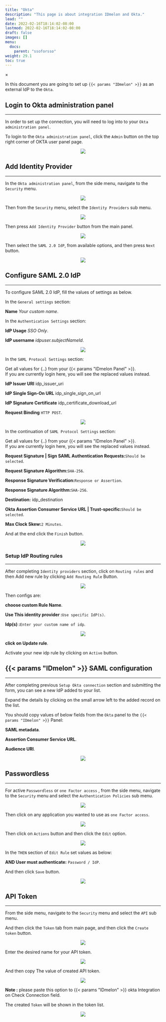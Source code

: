 ```yaml
---
title: "Okta"
description: "This page is about integration IDmelon and Okta."
lead: ""
date: 2022-02-16T18:14:02-08:00
lastmod: 2022-02-16T18:14:02-08:00
draft: false
images: []
menu:
  docs:
    parent: "ssoforsso"
weight: 29.1
toc: true
---
```


<div id="_modal" class="modal">
  <span class="close">&times;</span>
  <img class="modal-content" id="img01">
</div>

In this document you are going to set up ``{{< params "IDmelon" >}}`` as an external IdP to the ``Okta``.

## Login to  Okta administration panel

<hr class="hr-line">

In order to set up the connection, you will need to log into to your ``Okta administration panel``.

To login to the ``Okta administration panel``, click the ``Admin`` button on the top right corner of OKTA user panel page.

<div align="center">
    <img src="/images/vendor/sso/okta_dashboard_01.png" class="doc-img-frame">
</div>

## Add Identity Provider

<hr class="hr-line">

In the ``Okta administration panel``, from the side menu, navigate to the ``Security`` menu.

<div align="center">
    <img src="/images/vendor/sso/okta_dashboard_02.png" class="doc-img-frame">
</div>

Then from the ``Security`` menu,  select the ``Identity Providers`` sub menu.

<div align="center">
    <img src="/images/vendor/sso/okta_dashboard_03.png" class="doc-img-frame">
</div>

Then press ``Add Identity Provider`` button from the main panel.

<div align="center">
    <img src="/images/vendor/sso/okta_dashboard_04.png" class="doc-img-frame">
</div>

Then select the ``SAML 2.0 IdP``, from available options, and then press ``Next`` button.

<div align="center">
    <img src="/images/vendor/sso/okta_dashboard_05.png" class="doc-img-frame">
</div>

## Configure SAML 2.0 IdP

<hr class="hr-line">

To configure SAML 2.0 IdP, fill the values of settings as below.

In the ``General settings`` section:

<div class="step-row-container">
  <div class="step-column bullet-container">
    <div class="bullet"></div>
  </div>
  <div class="card-column">
    <div class="step-text" >
      <div class="card-body">
        <p><span style="font-weight:bold;">Name</span> <span style="font-style:italic;">Your custom name</span>.</p>
      </div>
    </div>
  </div>
</div>

In the ``Authentication Settings`` section:

<div class="step-row-container">
  <div class="step-column bullet-container">
    <div class="bullet"></div>
  </div>
  <div class="card-column">
    <div class="step-text" >
      <div class="card-body">
        <p><span style="font-weight:bold;">IdP Usage</span> <span style="font-style:italic;">SSO Only</span>.</p>
      </div>
    </div>
  </div>
</div>

<div class="step-row-container">
  <div class="step-column bullet-container">
    <div class="bullet"></div>
  </div>
  <div class="card-column">
    <div class="step-text" >
      <div class="card-body">
        <p><span style="font-weight:bold;">IdP username</span> <span style="font-style:italic;">idpuser.subjectNameId</span>.</p>
      </div>
    </div>
  </div>
</div>

<div align="center">
    <img src="/images/vendor/sso/okta_sso_only.png" class="doc-img-frame">
</div>

In the ``SAML Protocol Settings`` section:

<p class="note-body">Get all values for <span class="code-back">{..}</span> from your {{< params "IDmelon Panel" >}}.<br>
If you are currently login here, you will see the replaced values instead.</p>

<div class="step-row-container">
  <div class="step-column bullet-container">
    <div class="bullet"></div>
  </div>
  <div class="card-column">
    <div class="step-text" >
      <div class="card-body">
        <p><span style="font-weight:bold;">IdP Issuer URI</span> idp_issuer_uri</p>
      </div>
    </div>
  </div>
</div>

<div class="step-row-container">
  <div class="step-column bullet-container">
    <div class="bullet"></div>
  </div>
  <div class="card-column">
    <div class="step-text" >
      <div class="card-body">
        <p><span style="font-weight:bold;">IdP Single Sign-On URL</span> idp_single_sign_on_url</p>
      </div>
    </div>
  </div>
</div>

<div class="step-row-container">
  <div class="step-column bullet-container">
    <div class="bullet"></div>
  </div>
  <div class="card-column">
    <div class="step-text" >
      <div class="card-body">
        <p><span style="font-weight:bold;">IdP Signature Certificate</span> idp_certificate_download_url</p>
      </div>
    </div>
  </div>
</div>

<div class="step-row-container">
  <div class="step-column bullet-container">
    <div class="bullet"></div>
  </div>
  <div class="card-column">
    <div class="step-text" >
      <div class="card-body">
        <p><span style="font-weight:bold;">Request Binding</span> <code class="code-back">HTTP POST</code>.</p>
      </div>
    </div>
  </div>
</div>

<div align="center">
    <img src="/images/vendor/sso/okta_dashboard_08.png" class="doc-img-frame">
</div>

In the continuation of ``SAML Protocol Settings`` section:

<p class="note-body">Get all values for <span class="code-back">{..}</span> from your {{< params "IDmelon Panel" >}}.<br>
If you are currently login here, you will see the replaced values instead.</p>

<div class="step-row-container">
  <div class="step-column bullet-container">
    <div class="bullet"></div>
  </div>
  <div class="card-column">
    <div class="step-text" >
      <div class="card-body">
        <p><span style="font-weight:bold;">Request Signature | Sign SAML Authentication Requests:</span><code class="code-back">Should be selected</code>.</p>
      </div>
    </div>
  </div>
</div>

<div class="step-row-container">
  <div class="step-column bullet-container">
    <div class="bullet"></div>
  </div>
  <div class="card-column">
    <div class="step-text" >
      <div class="card-body">
        <p><span style="font-weight:bold;">Request Signature Algorithm:</span><code class="code-back">SHA-256</code>.</p>
      </div>
    </div>
  </div>
</div>

<div class="step-row-container">
  <div class="step-column bullet-container">
    <div class="bullet"></div>
  </div>
  <div class="card-column">
    <div class="step-text" >
      <div class="card-body">
        <p><span style="font-weight:bold;">Response Signature Verification:</span><code class="code-back">Response or Assertion</code>.</p>
      </div>
    </div>
  </div>
</div>

<div class="step-row-container">
  <div class="step-column bullet-container">
    <div class="bullet"></div>
  </div>
  <div class="card-column">
    <div class="step-text" >
      <div class="card-body">
        <p><span style="font-weight:bold;">Response Signature Algorithm:</span><code class="code-back">SHA-256</code>.</p>
      </div>
    </div>
  </div>
</div>

<div class="step-row-container">
  <div class="step-column bullet-container">
    <div class="bullet"></div>
  </div>
  <div class="card-column">
    <div class="step-text" >
      <div class="card-body">
        <p><span style="font-weight:bold;">Destination:</span> idp_destination</p>
      </div>
    </div>
  </div>
</div>

<div class="step-row-container">
  <div class="step-column bullet-container">
    <div class="bullet"></div>
  </div>
  <div class="card-column">
    <div class="step-text" >
      <div class="card-body">
        <p><span style="font-weight:bold;">Okta Assertion Consumer Service URL | Trust-specific:</span><code class="code-back">Should be selected</code>.</p>
      </div>
    </div>
  </div>
</div>

<div class="step-row-container">
  <div class="step-column bullet-container">
    <div class="bullet"></div>
  </div>
  <div class="card-column">
    <div class="step-text" >
      <div class="card-body">
        <p><span style="font-weight:bold;">Max Clock Skew:</span><code class="code-back">2 Minutes</code>.</p>
      </div>
    </div>
  </div>
</div>

And at the end click the ``Finish`` button.

<div align="center">
    <img src="/images/vendor/sso/okta_dashboard_09.png" class="doc-img-frame">
</div>

### Setup IdP Routing rules

<hr class="hr-line">

After completing ``Identity providers`` section, click on ``Routing rules`` and then Add new rule by clicking ``Add Routing Rule`` Button.

<div align="center">
    <img src="/images/vendor/sso/okta_rules_01.png" class="doc-img-frame">
</div>

Then configs are:

<div class="step-row-container">
  <div class="step-column bullet-container">
    <div class="bullet"></div>
  </div>
  <div class="card-column">
    <div class="step-text" >
      <div class="card-body">
        <p><span style="font-weight:bold;">choose custom Rule Name</span>.</p>
      </div>
    </div>
  </div>
</div>

<div class="step-row-container">
  <div class="step-column bullet-container">
    <div class="bullet"></div>
  </div>
  <div class="card-column">
    <div class="step-text" >
      <div class="card-body">
        <p><span style="font-weight:bold;">Use This identity provider :</span><code class="code-back">Use specific IdP(s)</code>.</p>
      </div>
    </div>
  </div>
</div>

<div class="step-row-container">
  <div class="step-column bullet-container">
    <div class="bullet"></div>
  </div>
  <div class="card-column">
    <div class="step-text" >
      <div class="card-body">
        <p><span style="font-weight:bold;">Idp(s) :</span><code class="code-back">Enter your custom name of idp</code>.</p>
      </div>
    </div>
  </div>
</div>

<div align="center">
    <img src="/images/vendor/sso/okta_rules_02.png" class="doc-img-frame">
</div>

<div class="step-row-container">
  <div class="step-column bullet-container">
    <div class="bullet"></div>
  </div>
  <div class="card-column">
    <div class="step-text" >
      <div class="card-body">
        <p><span style="font-weight:bold;">click on Update rule</span>.</p>
      </div>
    </div>
  </div>
</div>

Activate your new idp rule by clicking on ``Active`` button.

## {{< params "IDmelon" >}} SAML configuration

<hr class="hr-line">

After completing previous ``Setup Okta connection`` section and submitting the form, you can see a new IdP added to your list.

Expand the details by clicking on the small arrow left to the added record on the list.

You should copy values of below fields from the ``Okta`` panel to the ``{{< params "IDmelon" >}}`` Panel:

<div class="step-row-container">
  <div class="step-column bullet-container">
    <div class="bullet"></div>
  </div>
  <div class="card-column">
    <div class="step-text" >
      <div class="card-body">
        <p><span style="font-weight:bold;">SAML metadata</span>.</p>
      </div>
    </div>
  </div>
</div>

<div class="step-row-container">
  <div class="step-column bullet-container">
    <div class="bullet"></div>
  </div>
  <div class="card-column">
    <div class="step-text" >
      <div class="card-body">
        <p><span style="font-weight:bold;">Assertion Consumer Service URL</span>.</p>
      </div>
    </div>
  </div>
</div>

<div class="step-row-container">
  <div class="step-column bullet-container">
    <div class="bullet"></div>
  </div>
  <div class="card-column">
    <div class="step-text" >
      <div class="card-body">
        <p><span style="font-weight:bold;">Audience URI</span>.</p>
      </div>
    </div>
  </div>
</div>

<div align="center">
    <img src="/images/vendor/sso/okta_dashboard_10.png" class="doc-img-frame">
</div>

## Passwordless

<hr class="hr-line">

For active ``Passwordless`` or  ``one Factor access`` ,
from the side menu, navigate to the ``Security`` menu and select the ``Authentication Policies`` sub menu.

<div align="center">
    <img src="/images/vendor/sso/okta_passwordless_01.png" class="doc-img-frame">
</div>

Then click on  any application you wanted to use as ``one Factor access``.

<div align="center">
    <img src="/images/vendor/sso/okta_policy_01.png" class="doc-img-frame">
</div>

Then click on ``Actions`` button and then click  the ``Edit`` option.

<div align="center">
    <img src="/images/vendor/sso/okta_policy_03.png" class="doc-img-frame">
</div>

In the `THEN` section of `Edit Rule` set values as below:

<div class="step-row-container">
  <div class="step-column bullet-container">
    <div class="bullet"></div>
  </div>
  <div class="card-column">
    <div class="step-text" >
      <div class="card-body">
        <p><span style="font-weight:bold;">AND User must authenticate:</span> <code class="code-back">Password / IdP</code>.</p>
      </div>
    </div>
  </div>
</div>

And then click `Save` button.

<div align="center">
    <img src="/images/vendor/sso/okta_policy_02.png" class="doc-img-frame">
</div>

## API Token

<hr class="hr-line">

From the side menu, navigate to the ``Security`` menu and select the ``API`` sub menu.

And then click the `Token` tab from main page, and then click the `Create token` button.

<div align="center">
    <img src="/images/vendor/sso/okta_api_01.png" class="doc-img-frame">
</div>

Enter the desired name for your API token.

<div align="center">
    <img src="/images/vendor/sso/okta_api_02.png" class="doc-img-frame">
</div>

And then copy The value of created API token.

<div align="center">
    <img src="/images/vendor/sso/okta_api_03.png" class="doc-img-frame">
</div>

<p class="note-body"><span style="font-weight:bold;">Note :</span> please paste this option to {{< params "IDmelon" >}} okta Integration on <span class="code-back">Check Connection</span> field.<br></p>

The created ``Token`` will be shown in the token list.

<div align="center">
    <img src="/images/vendor/sso/okta_api_04.png" class="doc-img-frame">
</div>
